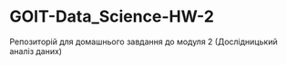 # GOIT-Data_Science-HW-2
Репозиторій для домашнього завдання до модуля 2 (Дослідницький аналіз даних)
